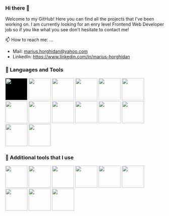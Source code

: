 ### Hi there 👋

Welcome to my GitHub! Here you can find all the projects that I've been working on. I am currently looking for an enry level Frontend Web Developer job so if you like what you see don't hesitate to contact me!

📫 How to reach me: ...

- Mail: marius.horghidan@yahoo.com
- LinkedIn: https://www.linkedin.com/in/marius-horghidan

### 🧰 Languages and Tools

<div>
  <img style="background: black; height: 70px; width: 70px" src="https://cdn.jsdelivr.net/gh/devicons/devicon/icons/html5/html5-original-wordmark.svg" />
  <img style="height: 70px; width: 70px" src="https://cdn.jsdelivr.net/gh/devicons/devicon/icons/css3/css3-original-wordmark.svg" />
  <img style="height: 70px; width: 70px" src="https://cdn.jsdelivr.net/gh/devicons/devicon/icons/sass/sass-original.svg" />
  <img style="height: 70px; width: 70px" src="https://cdn.jsdelivr.net/gh/devicons/devicon/icons/javascript/javascript-original.svg" />
  <img style="height: 70px; width: 70px" src="https://cdn.jsdelivr.net/gh/devicons/devicon/icons/babel/babel-original.svg" />
  <img style="height: 70px; width: 70px" src="https://cdn.jsdelivr.net/gh/devicons/devicon/icons/nodejs/nodejs-original-wordmark.svg" />
  <img style="height: 70px; width: 70px" src="https://cdn.jsdelivr.net/gh/devicons/devicon/icons/npm/npm-original-wordmark.svg" />
  <img style="height: 70px; width: 70px" src="https://cdn.jsdelivr.net/gh/devicons/devicon/icons/vscode/vscode-original.svg" />
  <img style="height: 70px; width: 70px" src="https://cdn.jsdelivr.net/gh/devicons/devicon/icons/git/git-original.svg" />
  <img style="height: 70px; width: 70px" src="https://cdn.jsdelivr.net/gh/devicons/devicon/icons/github/github-original.svg" />
  <img style="height: 70px; width: 70px" src="https://cdn.jsdelivr.net/gh/devicons/devicon/icons/ubuntu/ubuntu-plain-wordmark.svg" />
  <img style="height: 70px; width: 70px" src="https://cdn.jsdelivr.net/gh/devicons/devicon/icons/windows8/windows8-original.svg" />
  <img style="height: 70px; width: 70px" src="https://cdn.jsdelivr.net/gh/devicons/devicon/icons/eslint/eslint-original-wordmark.svg" />
  <img style="height: 70px; width: 70px" src="https://cdn.jsdelivr.net/gh/devicons/devicon/icons/webpack/webpack-original-wordmark.svg" />
</div>

### 🔧 Additional tools that I use

<div>
  <img style="height: 70px; width: 70px" src="https://cdn.jsdelivr.net/gh/devicons/devicon/icons/chrome/chrome-original.svg" />
  <img style="height: 70px; width: 70px" src="https://cdn.jsdelivr.net/gh/devicons/devicon/icons/safari/safari-original.svg" />
  <img style="height: 70px; width: 70px" src="https://cdn.jsdelivr.net/gh/devicons/devicon/icons/firefox/firefox-original.svg" />
  <img style="height: 70px; width: 70px" src="https://cdn.jsdelivr.net/gh/devicons/devicon/icons/codepen/codepen-original-wordmark.svg" />
  <img style="height: 70px; width: 70px" src="https://cdn.jsdelivr.net/gh/devicons/devicon/icons/figma/figma-original.svg" />
  <img style="height: 70px; width: 70px" src="https://cdn.jsdelivr.net/gh/devicons/devicon/icons/photoshop/photoshop-plain.svg" />
  <img style="height: 70px; width: 70px" src="https://cdn.jsdelivr.net/gh/devicons/devicon/icons/premierepro/premierepro-original.svg" />
  <img style="height: 70px; width: 70px" src="https://cdn.jsdelivr.net/gh/devicons/devicon/icons/gimp/gimp-original.svg" />
  <img style="height: 70px; width: 70px" src="https://cdn.jsdelivr.net/gh/devicons/devicon/icons/inkscape/inkscape-original-wordmark.svg" />
</div>

<!--
**MariusHor/MariusHor** is a ✨ _special_ ✨ repository because its `README.md` (this file) appears on your GitHub profile.

Here are some ideas to get you started:

- 🔭 I’m currently working on ...
- 🌱 I’m currently learning ...
- 👯 I’m looking to collaborate on ...
- 🤔 I’m looking for help with ...
- 💬 Ask me about ...
- 📫 How to reach me: ...
- 😄 Pronouns: ...
- ⚡ Fun fact: ...
-->
